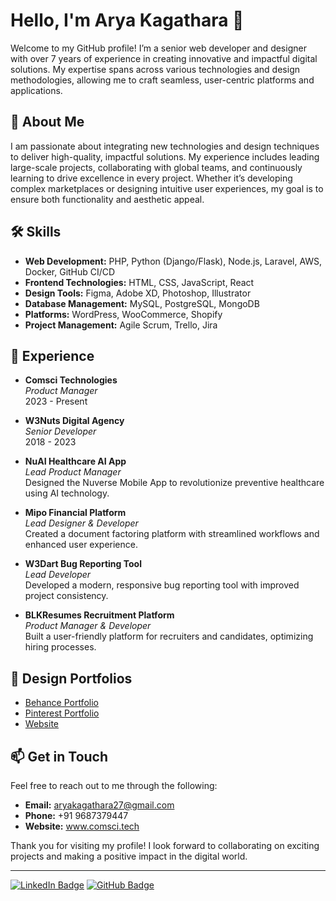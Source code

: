 # Hello, I'm Arya Kagathara 👋

Welcome to my GitHub profile! I’m a senior web developer and designer with over 7 years of experience in creating innovative and impactful digital solutions. My expertise spans across various technologies and design methodologies, allowing me to craft seamless, user-centric platforms and applications.

## 🌟 About Me

I am passionate about integrating new technologies and design techniques to deliver high-quality, impactful solutions. My experience includes leading large-scale projects, collaborating with global teams, and continuously learning to drive excellence in every project. Whether it’s developing complex marketplaces or designing intuitive user experiences, my goal is to ensure both functionality and aesthetic appeal.

## 🛠️ Skills

- **Web Development:** PHP, Python (Django/Flask), Node.js, Laravel, AWS, Docker, GitHub CI/CD
- **Frontend Technologies:** HTML, CSS, JavaScript, React
- **Design Tools:** Figma, Adobe XD, Photoshop, Illustrator
- **Database Management:** MySQL, PostgreSQL, MongoDB
- **Platforms:** WordPress, WooCommerce, Shopify
- **Project Management:** Agile Scrum, Trello, Jira

## 🚀 Experience

- **Comsci Technologies**  
  *Product Manager*  
  2023 - Present

- **W3Nuts Digital Agency**  
  *Senior Developer*  
  2018 - 2023

- **NuAI Healthcare AI App**  
  *Lead Product Manager*  
  Designed the Nuverse Mobile App to revolutionize preventive healthcare using AI technology.

- **Mipo Financial Platform**  
  *Lead Designer & Developer*  
  Created a document factoring platform with streamlined workflows and enhanced user experience.

- **W3Dart Bug Reporting Tool**  
  *Lead Developer*  
  Developed a modern, responsive bug reporting tool with improved project consistency.

- **BLKResumes Recruitment Platform**  
  *Product Manager & Developer*  
  Built a user-friendly platform for recruiters and candidates, optimizing hiring processes.

## 🎨 Design Portfolios

- [Behance Portfolio](https://www.behance.net/aryakagathara)
- [Pinterest Portfolio](https://www.pinterest.com/aryakagathara)
- [Website](https://www.comsci.tech)
## 📫 Get in Touch

Feel free to reach out to me through the following:

- **Email:** [aryakagathara27@gmail.com](mailto:aryakagathara27@gmail.com)
- **Phone:** +91 9687379447
- **Website:** www.comsci.tech

Thank you for visiting my profile! I look forward to collaborating on exciting projects and making a positive impact in the digital world.

---

[![LinkedIn Badge](https://img.shields.io/badge/-LinkedIn-0A66C2?style=flat-square&logo=LinkedIn&logoColor=white)](https://www.linkedin.com/in/aryakagathara/)
[![GitHub Badge](https://img.shields.io/badge/-GitHub-181717?style=flat-square&logo=GitHub&logoColor=white)](https://github.com/aryakagathara)
